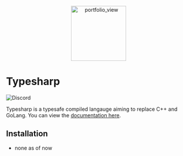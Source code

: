 <div align="center">
  <p>
    <img width="150" alt="portfolio_view" src="https://raw.githubusercontent.com/TypeSharp/Typesharp/master/assets/typesharplogo.png?token=AD7GXXROFYURSNASN2PZKFK75V624">
  </p>
</div>

# Typesharp

![Discord](https://discord.com/api/guilds/750186214690258975/embed.png)

Typesharp is a typesafe compiled langauge aiming to replace C++ and GoLang. You can view the [documentation here](https://github.com/TypeSharp/Documentation).

## Installation
- none as of now